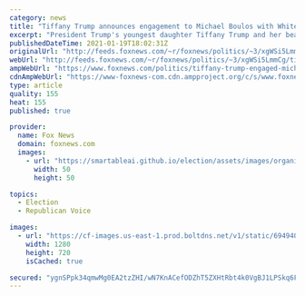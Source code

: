 ```yaml
---
category: news
title: "Tiffany Trump announces engagement to Michael Boulos with White House photo, hours before father leaves office"
excerpt: "President Trump's youngest daughter Tiffany Trump and her beau Michael Boulos announced their engagement with a photo taken at the White House on the president's last day in office."
publishedDateTime: 2021-01-19T18:02:31Z
originalUrl: "http://feeds.foxnews.com/~r/foxnews/politics/~3/xgWSi5LmmCg/tiffany-trump-engaged-michael-boulos-white-house"
webUrl: "http://feeds.foxnews.com/~r/foxnews/politics/~3/xgWSi5LmmCg/tiffany-trump-engaged-michael-boulos-white-house"
ampWebUrl: "https://www.foxnews.com/politics/tiffany-trump-engaged-michael-boulos-white-house.amp"
cdnAmpWebUrl: "https://www-foxnews-com.cdn.ampproject.org/c/s/www.foxnews.com/politics/tiffany-trump-engaged-michael-boulos-white-house.amp"
type: article
quality: 155
heat: 155
published: true

provider:
  name: Fox News
  domain: foxnews.com
  images:
    - url: "https://smartableai.github.io/election/assets/images/organizations/foxnews.com-50x50.jpg"
      width: 50
      height: 50

topics:
  - Election
  - Republican Voice

images:
  - url: "https://cf-images.us-east-1.prod.boltdns.net/v1/static/694940094001/7baa239c-c9dc-4831-889a-81c96eec5853/f9d51ab7-a9dd-45a8-887e-17b573376bce/1280x720/match/image.jpg"
    width: 1280
    height: 720
    isCached: true

secured: "ygnSPpk34qmwMg0EA2tzZHI/wN7KnACefODZhT5ZXHtRbt4k0VgBJ1LPSkq6FWgn2YUXY9FgAdBMhWp4sK757cn3aaXwSdFmraBD+N3q0oxiU3boErVqonglPAuAfyaUyh2/1MEqMFzC42U+CwzvTMWgF6bNkkPLymzAPgMNJBn8jsy2vt6CldeF0TXNvb9vdK7CHxssLYg4Ol8czie3yFjCiNnBEjQfcYcoKySx3+lBzFCS3iio8s99upl7VPe75FSfY1FgeC9I3BOAENfpZAh0akG1TXguUtQ/RI+SEx1E2rVATDMeXjAslQPvfqLSbQq6zts2wZ5RhUTGmNGFCotxS9e2WtsKe52HHbRCCp0=;DWPJvHzn/wfeOrNoKdWoxA=="
---
```


